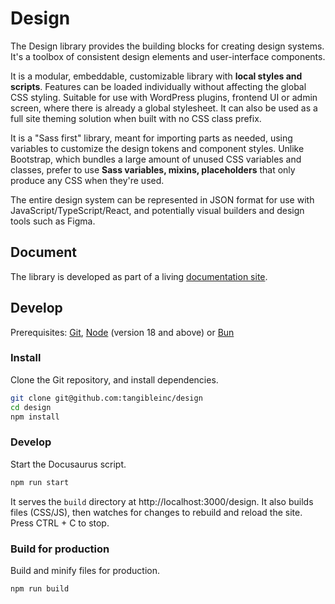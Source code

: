 # Design

The Design library provides the building blocks for creating design systems. It's a toolbox of consistent design elements and user-interface components.

It is a modular, embeddable, customizable library with **local styles and scripts**. Features can be loaded individually without affecting the global CSS styling. Suitable for use with WordPress plugins, frontend UI or admin screen, where there is already a global stylesheet. It can also be used as a full site theming solution when built with no CSS class prefix.

It is a "Sass first" library, meant for importing parts as needed, using variables to customize the design tokens and component styles. Unlike Bootstrap, which bundles a large amount of unused CSS variables and classes, prefer to use **Sass variables, mixins, placeholders** that only produce any CSS when they're used.

The entire design system can be represented in JSON format for use with JavaScript/TypeScript/React, and potentially visual builders and design tools such as Figma.

## Document

The library is developed as part of a living [documentation site](https://tangibleinc.github.io/design).

## Develop

Prerequisites: [Git](https://git-scm.com/), [Node](https://nodejs.org/en/) (version 18 and above) or [Bun](https://bun.sh)

### Install

Clone the Git repository, and install dependencies.

```sh
git clone git@github.com:tangibleinc/design
cd design
npm install
```

### Develop

Start the Docusaurus script.

```sh
npm run start
```

It serves the `build` directory at http://localhost:3000/design. It also builds files (CSS/JS), then watches for changes to rebuild and reload the site. Press CTRL + C to stop.

### Build for production

Build and minify files for production.

```sh
npm run build
```
